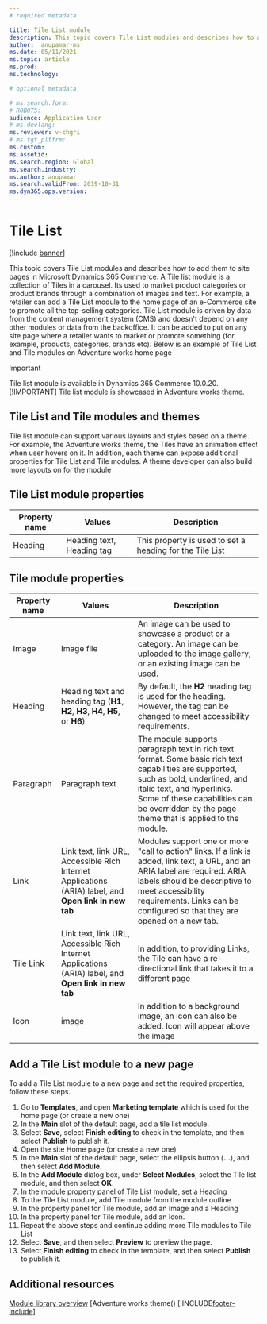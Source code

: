 ```yaml
---
# required metadata

title: Tile List module 
description: This topic covers Tile List modules and describes how to add them to site pages in Microsoft Dynamics 365 Commerce.
author:  anupamar-ms
ms.date: 05/11/2021
ms.topic: article
ms.prod: 
ms.technology: 

# optional metadata

# ms.search.form: 
# ROBOTS: 
audience: Application User
# ms.devlang: 
ms.reviewer: v-chgri
# ms.tgt_pltfrm: 
ms.custom: 
ms.assetid: 
ms.search.region: Global
ms.search.industry: 
ms.author: anupamar
ms.search.validFrom: 2019-10-31
ms.dyn365.ops.version: 
---
```


# Tile List

[!include [banner](includes/banner.md)]

This topic covers Tile List modules and describes how to add them to site pages in Microsoft Dynamics 365 Commerce.
A Tile list module is a collection of Tiles in a carousel. Its used to market product categories or product brands through a combination of images and text. For example, a retailer can add a Tile List module to the home page of an e-Commerce site to promote all the top-selling categories. 
Tile List module is driven by data from the content management system (CMS) and doesn't depend on any other modules or data from the backoffice. It can be added to put on any site page where a retailer wants to market or promote something (for example, products, categories, brands etc).
Below is an example of Tile List and Tile modules on Adventure works home page

> [!IMPORTANT]
> Tile list module is available in Dynamics 365 Commerce 10.0.20.
> [!IMPORTANT]
> Tile list module is showcased in Adventure works theme.

## Tile List and Tile modules and themes
Tile list module can support various layouts and styles based on a theme. For example, the Adventure works theme, the Tiles have an animation effect when user hovers on it. In addition, each theme can expose additional properties for Tile List and Tile modules. A theme developer can also build more layouts on for the module

## Tile List module properties
| Property name  | Values | Description |
|----------------|--------|-------------|
|Heading| Heading text, Heading tag| This property is used to set a heading for the Tile List|

## Tile module properties
| Property name  | Values | Description |
|----------------|--------|-------------|
| Image          | Image file | An image can be used to showcase a product or a category. An image can be uploaded to the image gallery, or an existing image can be used. |
| Heading        | Heading text and heading tag (**H1**, **H2**, **H3**, **H4**, **H5**, or **H6**) | By default, the **H2** heading tag is used for the heading. However, the tag can be changed to meet accessibility requirements. |
| Paragraph      | Paragraph text | The module supports paragraph text in rich text format. Some basic rich text capabilities are supported, such as bold, underlined, and italic text, and hyperlinks. Some of these capabilities can be overridden by the page theme that is applied to the module. |
| Link           | Link text, link URL, Accessible Rich Internet Applications (ARIA) label, and **Open link in new tab** | Modules support one or more "call to action" links. If a link is added, link text, a URL, and an ARIA label are required. ARIA labels should be descriptive to meet accessibility requirements. Links can be configured so that they are opened on a new tab. |
|Tile Link | Link text, link URL, Accessible Rich Internet Applications (ARIA) label, and **Open link in new tab**| In addition, to providing Links, the Tile can have a re-directional link that takes it to a different page|
|Icon| image | In addition to a background image, an icon can also be added. Icon will appear above the image|

## Add a Tile List module to a new page
To add a Tile List module to a new page and set the required properties, follow these steps.
1. Go to **Templates**, and open **Marketing template** which is used for the home page (or create a new one)
1. In the **Main** slot of the default page, add a tile list module.
1. Select **Save**, select **Finish editing** to check in the template, and then select **Publish** to publish it.
1. Open the site Home page (or create a new one)
1. In the **Main** slot of the default page, select the ellipsis button (**...**), and then select **Add Module**.
1. In the **Add Module** dialog box, under **Select Modules**, select the Tile list module, and then select **OK**.
1. In the module property panel of Tile List module, set a Heading
1. To the Tile List module, add Tile module from the module outline
1. In the property panel for Tile module, add an Image and a Heading
1. In the property panel for Tile module, add an Icon.
1. Repeat the above steps and continue adding more Tile modules to Tile List
1. Select **Save**, and then select **Preview** to preview the page.
1. Select **Finish editing** to check in the template, and then select **Publish** to publish it. 

## Additional resources
[Module library overview](starter-kit-overview.md)
[Adventure works theme()
[!INCLUDE[footer-include](../includes/footer-banner.md)]
